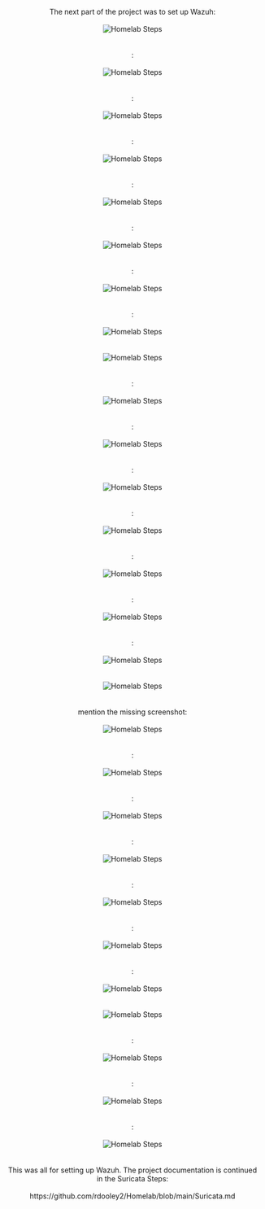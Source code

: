 <p align="center">
The next part of the project was to set up Wazuh: <br/><br />
<img src="https://i.imgur.com/p6N5JsP.png" alt="Homelab Steps">
<br />
<br />
<br />
: <br/><br />
<img src="https://i.imgur.com/UzGmLls.png" alt="Homelab Steps">
<br />
<br />
<br />
: <br/><br />
<img src="https://i.imgur.com/uw5HAY8.png" alt="Homelab Steps">
<br />
<br />
<br />
: <br/><br />
<img src="https://i.imgur.com/L227nOF.png" alt="Homelab Steps">
<br />
<br />
<br />
: <br/><br />
<img src="https://i.imgur.com/ZJwShL4.png" alt="Homelab Steps">
<br />
<br />
<br />
: <br/><br />
<img src="https://i.imgur.com/ZjqTB1n.png" alt="Homelab Steps">
<br />
<br />
<br />
: <br/><br />
<img src="https://i.imgur.com/83GVdpg.png" alt="Homelab Steps">
<br />
<br />
<br />
: <br/><br />
<img src="https://i.imgur.com/cak7iGE.png" alt="Homelab Steps">
<br />
<br />
<br />
<img src="https://i.imgur.com/ba2aeYi.png" alt="Homelab Steps">
<br />
<br />
<br />
: <br/><br />
<img src="https://i.imgur.com/60qqnWk.png" alt="Homelab Steps">
<br />
<br />
<br />
: <br/><br />
<img src="https://i.imgur.com/xVbgdlC.png" alt="Homelab Steps">
<br />
<br />
<br />
: <br/><br />
<img src="https://i.imgur.com/yplxyHr.png" alt="Homelab Steps">
<br />
<br />
<br />
: <br/><br />
<img src="https://i.imgur.com/SsjMqYo.png" alt="Homelab Steps">
<br />
<br />
<br />
: <br/><br />
<img src="https://i.imgur.com/32SMC1U.png" alt="Homelab Steps">
<br />
<br />
<br />
: <br/><br />
<img src="https://i.imgur.com/LwepKoX.png" alt="Homelab Steps">
<br />
<br />
<br />
: <br/><br />
<img src="https://i.imgur.com/pTZiQ2T.png" alt="Homelab Steps">
<br />
<br />
<br />
<img src="https://i.imgur.com/WtFD3K5.png" alt="Homelab Steps">
<br />
<br />
<br />
mention the missing screenshot: <br/><br />
<img src="https://i.imgur.com/idnXD8L.png" alt="Homelab Steps">
<br />
<br />
<br />
: <br/><br />
<img src="https://i.imgur.com/lrX8Gsm.png" alt="Homelab Steps">
<br />
<br />
<br />
: <br/><br />
<img src="https://i.imgur.com/SYrC3Dq.png" alt="Homelab Steps">
<br />
<br />
<br />
: <br/><br />
<img src="https://i.imgur.com/qPAiUbM.png" alt="Homelab Steps">
<br />
<br />
<br />
: <br/><br />
<img src="https://i.imgur.com/WVohj3O.png" alt="Homelab Steps">
<br />
<br />
<br />
: <br/><br />
<img src="https://i.imgur.com/psy5ofG.png" alt="Homelab Steps">
<br />
<br />
<br />
: <br/><br />
<img src="https://i.imgur.com/ohexJPs.png" alt="Homelab Steps">
<br />
<br />
<br />
<img src="https://i.imgur.com/4UpbfLl.png" alt="Homelab Steps">
<br />
<br />
<br />
: <br/><br />
<img src="https://i.imgur.com/Y9Ofhyp.png" alt="Homelab Steps">
<br />
<br />
<br />
: <br/><br />
<img src="https://i.imgur.com/P3cKIQa.png" alt="Homelab Steps">
<br />
<br />
<br />
: <br/><br />
<img src="https://i.imgur.com/LScyTY0.png" alt="Homelab Steps">
<br />
<br />
<br />
This was all for setting up Wazuh. The project documentation is continued in the Suricata Steps: <br/><br />
https://github.com/rdooley2/Homelab/blob/main/Suricata.md
